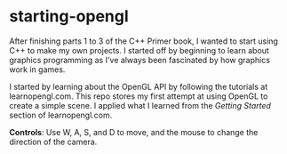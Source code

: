 # starting-opengl

After finishing parts 1 to 3 of the C++ Primer book, I wanted to start using C++ to make my own projects. I started off by beginning to learn about graphics programming as I've always been fascinated by how graphics work in games. 

  I started by learning about the OpenGL API by following the tutorials at learnopengl.com. This repo stores my first attempt at using OpenGL to create a simple scene. I applied what I learned from the *Getting Started* section of learnopengl.com.
  
  **Controls**:
    Use W, A, S, and D to move, and the mouse to change the direction of the camera. 
